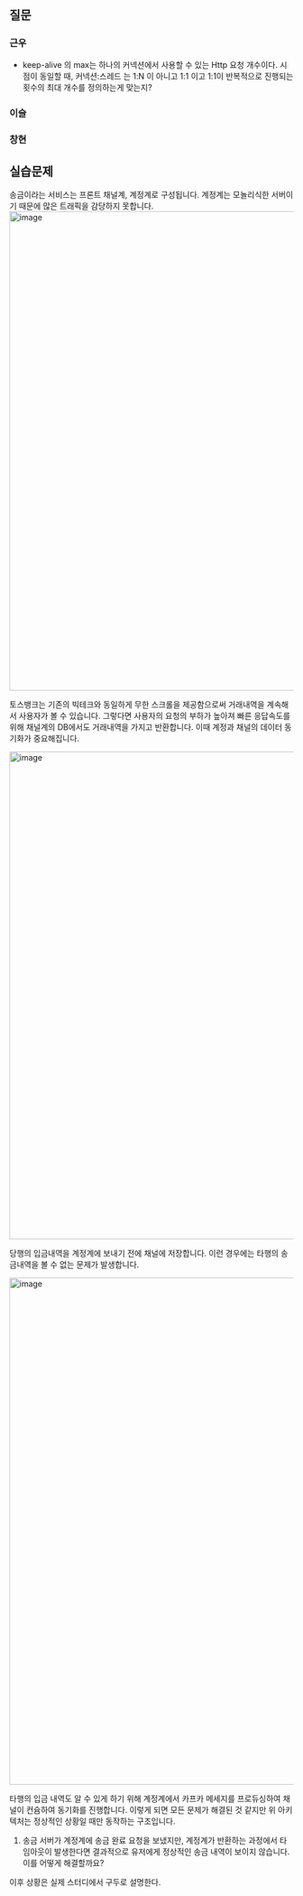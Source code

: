 ## 질문
### 근우
- keep-alive 의 max는 하나의 커넥션에서 사용할 수 있는 Http 요청 개수이다. 시점이 동일할 때, 커넥션:스레드 는 1:N 이 아니고 1:1 이고 1:1이 반복적으로 진행되는 횟수의 최대 개수를 정의하는게 맞는지?

### 이슬

### 창현


## 실습문제
송금이라는 서비스는 프론트 채널계, 계정계로 구성됩니다. 계정계는 모놀리식한 서버이기 때문에 많은 트래픽을 감당하지 못합니다. 
<img width="849" alt="image" src="https://github.com/user-attachments/assets/542a67ba-abdb-43ed-bd04-24e096a2077b">

토스뱅크는 기존의 빅테크와 동일하게 무한 스크롤을 제공함으로써 거래내역을 계속해서 사용자가 볼 수 있습니다. 그렇다면 사용자의 요청의 부하가 높아져 빠른 응답속도를 위해 채널계의 DB에서도
거래내역을 가지고 반환합니다. 이때 계정과 채널의 데이터 동기화가 중요해집니다.

<img width="864" alt="image" src="https://github.com/user-attachments/assets/a9cb6d9c-1115-46a6-88aa-5e964623c929">

당행의 입금내역을 계정계에 보내기 전에 채널에 저장합니다. 이런 경우에는 타행의 송금내역을 볼 수 없는 문제가 발생합니다.

<img width="898" alt="image" src="https://github.com/user-attachments/assets/f623e39e-b484-44bb-927b-a8b98aad025d">

타행의 입금 내역도 알 수 있게 하기 위해 계정계에서 카프카 메세지를 프로듀싱하여 채널이 컨슘하여 동기화를 진행합니다. 이렇게 되면 모든 문제가 해결된 것 같지만 위 아키텍처는 정상적인 상황일 때만
동작하는 구조입니다. 
1. 송금 서버가 계정계에 송금 완료 요청을 보냈지만, 계정계가 반환하는 과정에서 타임아웃이 발생한다면 결과적으로 유저에게 정상적인 송금 내역이 보이지 않습니다. 이를 어떻게 해결할까요?

이후 상황은 실제 스터디에서 구두로 설명한다.
